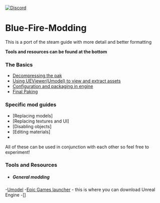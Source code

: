 [![Discord](https://img.shields.io/discord/707647729043636276?color=%237289da&label=Join%20the%20blue%20fire%20discord%21&style=for-the-badge)](https://discord.gg/q4ydWSG)

# Blue-Fire-Modding
This is a port of the steam guide with more detail and better formatting

**Tools and resources can be found at the bottom**

### The Basics
 - [Decompressing the pak](./Unpaking.md)
 - [Using UEViewer(Umodel) to view and extract assets](./UEViewer.md)
 - [Configuration and packaging in engine](./Engine.md)
 - [Final Paking](./Paking.md)
 
### Specific mod guides
 - [Replacing models]
 - [Replacing textures and UI]
 - [Disabling objects]
 - [Editing materials]
 - 
  All of these can be used in conjunction with each other so feel free to experiment!
  
### Tools and Resources
 - ##### General modding  
  -[Umodel](https://www.gildor.org/en/projects/umodel)
  -[Epic Games launcher](https://www.epicgames.com/store/en-US/download) - this is where you can download Unreal Engine
  -[]
